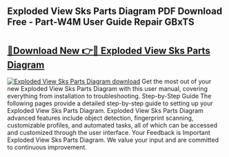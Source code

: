 ## Exploded View Sks Parts Diagram PDF Download Free - Part-W4M User Guide Repair GBxTS

# <h2><a href="http://dfj33s.blite.top/?on=Exploded+View+Sks+Parts+Diagram">🔗Download New 👉🔴 Exploded View Sks Parts Diagram</a></h2>

[![Exploded View Sks Parts Diagram download](https://i.imgur.com/lujVjoI.png)](http://dfj33s.blite.top/?on=Exploded+View+Sks+Parts+Diagram)
Get the most out of your new Exploded View Sks Parts Diagram with this user manual, covering everything from installation to troubleshooting. Step-by-Step Guide The following pages provide a detailed step-by-step guide to setting up your Exploded View Sks Parts Diagram. Exploded View Sks Parts Diagram advanced features include object detection, fingerprint scanning, customizable profiles, and automated tasks, all of which can be accessed and customized through the user interface. Your Feedback is Important Exploded View Sks Parts Diagram. We value your input and are committed to continuous improvement.
